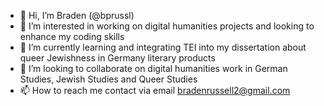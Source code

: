 - 👋 Hi, I’m Braden (@bprussl)
- 👀 I’m interested in working on digital humanities projects and looking to enhance my coding skills
- 🌱 I’m currently learning and integrating TEI into my dissertation about queer Jewishness in Germany literary products
- 💞️ I’m looking to collaborate on digital humanities work in German Studies, Jewish Studies and Queer Studies
- 📫 How to reach me contact via email bradenrussell2@gmail.com

<!---
bprussl/bprussl is a ✨ special ✨ repository because its `README.md` (this file) appears on your GitHub profile.
You can click the Preview link to take a look at your changes.
--->
